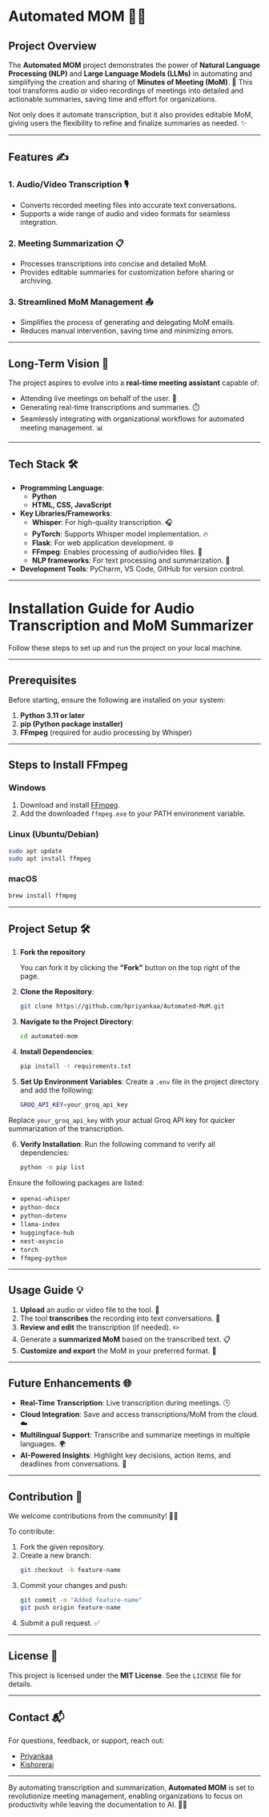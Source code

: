 # Automated MOM 🚀📝

## Project Overview  
The **Automated MOM** project demonstrates the power of **Natural Language Processing (NLP)** and **Large Language Models (LLMs)** in automating and simplifying the creation and sharing of **Minutes of Meeting (MoM)**. 🎯 This tool transforms audio or video recordings of meetings into detailed and actionable summaries, saving time and effort for organizations.  

Not only does it automate transcription, but it also provides editable MoM, giving users the flexibility to refine and finalize summaries as needed. ✨  

---

## Features ✍️  
### 1. **Audio/Video Transcription 🎙️**  
- Converts recorded meeting files into accurate text conversations.  
- Supports a wide range of audio and video formats for seamless integration.  

### 2. **Meeting Summarization 📋**  
- Processes transcriptions into concise and detailed MoM.  
- Provides editable summaries for customization before sharing or archiving.  

### 3. **Streamlined MoM Management 📤**  
- Simplifies the process of generating and delegating MoM emails.  
- Reduces manual intervention, saving time and minimizing errors.  

---

## Long-Term Vision 🌟  
The project aspires to evolve into a **real-time meeting assistant** capable of:  
- Attending live meetings on behalf of the user. 🤖  
- Generating real-time transcriptions and summaries. ⏱️  
- Seamlessly integrating with organizational workflows for automated meeting management. 📊  

---

## Tech Stack 🛠️  
- **Programming Language**: 
    - **Python** 
    - **HTML, CSS, JavaScript**
- **Key Libraries/Frameworks**:  
  - **Whisper**: For high-quality transcription. 🎧  
  - **PyTorch**: Supports Whisper model implementation. 🔥
  - **Flask**: For web application development. 🌐  
  - **FFmpeg**: Enables processing of audio/video files. 🎥  
  - **NLP frameworks**: For text processing and summarization. 🧠  
- **Development Tools**: PyCharm, VS Code, GitHub for version control.  

---

# Installation Guide for Audio Transcription and MoM Summarizer

Follow these steps to set up and run the project on your local machine.

---

## Prerequisites
Before starting, ensure the following are installed on your system:
1. **Python 3.11 or later**
2. **pip (Python package installer)**
3. **FFmpeg** (required for audio processing by Whisper)

---

## Steps to Install FFmpeg

### Windows
1. Download and install [FFmpeg](https://ffmpeg.org/download.html).
2. Add the downloaded `ffmpeg.exe` to your PATH environment variable.

### Linux (Ubuntu/Debian)
```bash
sudo apt update
sudo apt install ffmpeg
```

### macOS
```bash
brew install ffmpeg
```


---
## Project Setup 🛠️
1. **Fork the repository**

   You can fork it by clicking the **"Fork"** button on the top right of the page.


2. **Clone the Repository**:  
   ```bash  
   git clone https://github.com/hpriyankaa/Automated-MoM.git 
   ```  
3. **Navigate to the Project Directory**:  
   ```bash  
   cd automated-mom  
   ```  
4. **Install Dependencies**:  
   ```bash  
   pip install -r requirements.txt  
   ```  
5. **Set Up Environment Variables**:
Create a `.env` file in the project directory and add the following:
    ```bash
    GROQ_API_KEY=your_groq_api_key
    ```
Replace `your_groq_api_key` with your actual Groq API key for quicker summarization of the transcription.

6. **Verify Installation**:
Run the following command to verify all dependencies:
    ```bash
    python -m pip list
    ```

Ensure the following packages are listed:
- `openai-whisper`
- `python-docx`
- `python-dotenv`
- `llama-index`
- `huggingface-hub`
- `nest-asyncio`
- `torch`
- `ffmpeg-python`

---
## Usage Guide 💡  
1. **Upload** an audio or video file to the tool. 🎵  
2. The tool **transcribes** the recording into text conversations. 📄  
3. **Review and edit** the transcription (if needed). ✏️  
4. Generate a **summarized MoM** based on the transcribed text. 📋  
5. **Customize and export** the MoM in your preferred format. 💾  

---

## Future Enhancements 🌐  
- **Real-Time Transcription**: Live transcription during meetings. 🕒  
- **Cloud Integration**: Save and access transcriptions/MoM from the cloud. ☁️  
- **Multilingual Support**: Transcribe and summarize meetings in multiple languages. 🌍  
- **AI-Powered Insights**: Highlight key decisions, action items, and deadlines from conversations. 🎯  

---

## Contribution 🤝  
We welcome contributions from the community! 🧑‍💻  

To contribute:  
1. Fork the given repository. 
2. Create a new branch:  
   ```bash  
   git checkout -b feature-name  
   ```  
3. Commit your changes and push:  
   ```bash  
   git commit -m "Added feature-name"  
   git push origin feature-name  
   ```  
4. Submit a pull request. ✅  

---

## License 📜  
This project is licensed under the **MIT License**. See the `LICENSE` file for details.  

---

## Contact 📬  
For questions, feedback, or support, reach out:  

  - [Priyankaa](https://github.com/hpriyankaa)
  - [Kishoreraj](https://github.com/Kishoreraj)
---

By automating transcription and summarization, **Automated MOM** is set to revolutionize meeting management, enabling organizations to focus on productivity while leaving the documentation to AI. 💼✨